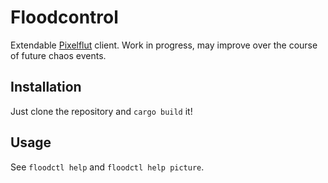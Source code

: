 # Floodcontrol
Extendable [Pixelflut](https://github.com/defnull/pixelflut) client. Work in progress, may improve over the course of future chaos events.

## Installation
Just clone the repository and `cargo build` it!

## Usage
See `floodctl help` and `floodctl help picture`.
